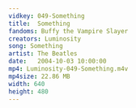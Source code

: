 ```yaml
---
vidkey: 049-Something
title:  Something
fandoms: Buffy the Vampire Slayer
creators: Luminosity
song: Something
artist: The Beatles
date:   2004-10-03 10:00:00
mp4: Luminosity-049-Something.m4v
mp4size: 22.86 MB
width: 640
height: 480
---
```



  